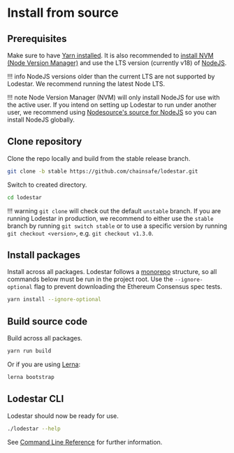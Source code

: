 # Install from source

## Prerequisites

Make sure to have [Yarn installed](https://classic.yarnpkg.com/en/docs/install). It is also recommended to [install NVM (Node Version Manager)](https://github.com/nvm-sh/nvm) and use the LTS version (currently v18) of [NodeJS](https://nodejs.org/en/).

<!-- prettier-ignore-start -->
!!! info
    NodeJS versions older than the current LTS are not supported by Lodestar. We recommend running the latest Node LTS.

!!! note
    Node Version Manager (NVM) will only install NodeJS for use with the active user. If you intend on setting up Lodestar to run under another user, we recommend using [Nodesource's source for NodeJS](https://github.com/nodesource/distributions/blob/master/README.md#installation-instructions) so you can install NodeJS globally.
<!-- prettier-ignore-end -->

## Clone repository

Clone the repo locally and build from the stable release branch.

```bash
git clone -b stable https://github.com/chainsafe/lodestar.git
```

Switch to created directory.

```bash
cd lodestar
```

<!-- prettier-ignore-start -->
!!! warning
    `git clone` will check out the default `unstable` branch. If you are running Lodestar in production, we recommend to either use the `stable` branch
    by running `git switch stable` or to use a specific version by running `git checkout <version>`, e.g. `git checkout v1.3.0`.
<!-- prettier-ignore-end -->

## Install packages

Install across all packages. Lodestar follows a [monorepo](https://github.com/lerna/lerna) structure, so all commands below must be run in the project root. Use the `--ignore-optional` flag to prevent downloading the Ethereum Consensus spec tests.

```bash
yarn install --ignore-optional
```

## Build source code

Build across all packages.

```bash
yarn run build
```

Or if you are using [Lerna](https://lerna.js.org/):

```bash
lerna bootstrap
```

## Lodestar CLI

Lodestar should now be ready for use.

```bash
./lodestar --help
```

See [Command Line Reference](./../reference/cli.md) for further information.
